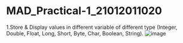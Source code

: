 # MAD_Practical-1_21012011020
1.Store & Display values in different variable of different type (Integer, Double, Float, Long, Short, Byte, Char, Boolean, String).
![image](https://github.com/Bhargavdodiya2907/MAD_Practical-1_21012011020/assets/139693303/c9c40a1a-8e7e-4820-ade2-3c21fe681177)
